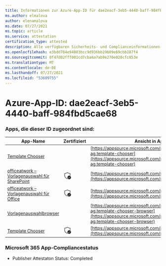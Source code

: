 ```yaml
---
title: Informationen zur Azure-App-ID für dae2eacf-3eb5-4440-baff-984fbd5cae68
ms.author: elmalova
author: elenamalova
ms.date: 07/27/2021
ms.topic: article
ms.service: attestation
certification_type: attested
description: Alle verfügbaren Sicherheits- und Complianceinformationen für dae2eacf-3eb5-4440-baff-984fbd5cae68.
ms.openlocfilehash: e3bdd764e94803bcc9d936bb29609e69cbb287f4
ms.sourcegitcommit: 0f47d02fff001cd7cba6a7ab9e276e020cfc053e
ms.translationtype: MT
ms.contentlocale: de-DE
ms.lasthandoff: 07/27/2021
ms.locfileid: "53609755"
---
```

# <a name="azure-app-id-dae2eacf-3eb5-4440-baff-984fbd5cae68"></a>Azure-App-ID: dae2eacf-3eb5-4440-baff-984fbd5cae68


### <a name="apps-associated-with-this-id"></a>Apps, die dieser ID zugeordnet sind:
| **App-Name** | **Zertifiziert** | **Ansicht in AppSource** |
|--------------|---------------|-----------------------|
| [Template Chooser](https://docs.microsoft.com/microsoft-365-app-certification/forward/officeatwork-ag.template-chooser) |  | [https://appsource.microsoft.com/product/office/officeatwork-ag.template-chooser](https://appsource.microsoft.com/product/office/officeatwork-ag.template-chooser) |
| [officeatwork – Vorlagenauswahl für SharePoint](https://docs.microsoft.com/microsoft-365-app-certification/forward/WA200001923) | <img alt="Certified application badge" src="../media/certified-badge.png" height="25" width="25" /> | [https://appsource.microsoft.com/product/office/WA200001923](https://appsource.microsoft.com/product/office/WA200001923) |
| [officeatwork – Vorlagenauswahl für Office](https://docs.microsoft.com/microsoft-365-app-certification/forward/WA104380050) | <img alt="Certified application badge" src="../media/certified-badge.png" height="25" width="25" /> | [https://appsource.microsoft.com/product/office/WA104380050](https://appsource.microsoft.com/product/office/WA104380050) |
| [Vorlagenauswahlbrowser](https://docs.microsoft.com/microsoft-365-app-certification/forward/officeatwork-ag.template-chooser-browser) |  | [https://appsource.microsoft.com/product/office/officeatwork-ag.template-chooser-browser](https://appsource.microsoft.com/product/office/officeatwork-ag.template-chooser-browser) |
| [Template Chooser](https://docs.microsoft.com/microsoft-365-app-certification/forward/WA200000110) | <img alt="Certified application badge" src="../media/certified-badge.png" height="25" width="25" /> | [https://appsource.microsoft.com/product/office/WA200000110](https://appsource.microsoft.com/product/office/WA200000110) |

### <a name="microsoft-365-app-compliance-status"></a>Microsoft 365 App-Compliancestatus
- Publisher Attestaton Status: Completed
